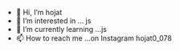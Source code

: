 - 👋 Hi, I’m hojat
- 👀 I’m interested in ... js
- 🌱 I’m currently learning ...js
- 📫 How to reach me ...on Instagram hojat0_078

<!---
hojat437/hojat437 is a ✨ special ✨ repository because its `README.md` (this file) appears on your GitHub profile.
You can click the Preview link to take a look at your changes.
--->
